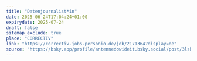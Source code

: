 ```yaml
---
title: "Datenjournalist*in"
date: 2025-06-24T17:04:24+01:00
expirydate: 2025-07-24
draft: false
sitemap_exclude: true
place: "CORRECTIV"
link: "https://correctiv.jobs.personio.de/job/2171364?display=de"
source: "https://bsky.app/profile/antennedowideit.bsky.social/post/3lsbazxfzt22q"
---
```

